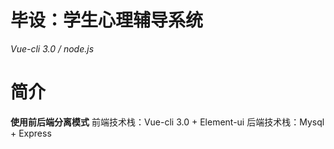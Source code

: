 # 毕设：学生心理辅导系统
*Vue-cli 3.0 / node.js*
# 简介
**使用前后端分离模式**
前端技术栈：Vue-cli 3.0 + Element-ui
后端技术栈：Mysql + Express
